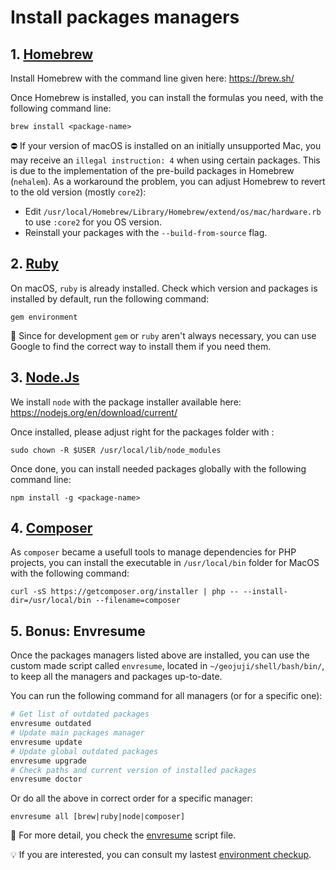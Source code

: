 # Install packages managers

## 1. [Homebrew](http://brew.sh/)

Install Homebrew with the command line given here: https://brew.sh/

Once Homebrew is installed, you can install the formulas you need, with the following command line:

```
brew install <package-name>
```

:no_entry: If your version of macOS is installed on an initially unsupported Mac, you may receive an `illegal instruction: 4` when using certain packages. This is due to the implementation of the pre-build packages in Homebrew (`nehalem`). As a workaround the problem, you can adjust Homebrew to revert to the old version (mostly `core2`):

-   Edit `/usr/local/Homebrew/Library/Homebrew/extend/os/mac/hardware.rb` to use `:core2` for you OS version.
-   Reinstall your packages with the `--build-from-source` flag.

## 2. [Ruby](https://www.ruby-lang.org/)

On macOS, `ruby` is already installed. Check which version and packages is installed by default, run the following command:

```
gem environment
```

:memo: Since for development `gem` or `ruby` aren't always necessary, you can use Google to find the correct way to install them if you need them.

## 3. [Node.Js](http://nodejs.org/)

We install `node` with the package installer available here: https://nodejs.org/en/download/current/

Once installed, please adjust right for the packages folder with :

```
sudo chown -R $USER /usr/local/lib/node_modules
```

Once done, you can install needed packages globally with the following command line:

```
npm install -g <package-name>
```

## 4. [Composer](https://getcomposer.org/)

As `composer` became a usefull tools to manage dependencies for PHP projects, you can install the executable in `/usr/local/bin` folder for MacOS with the following command:

```
curl -sS https://getcomposer.org/installer | php -- --install-dir=/usr/local/bin --filename=composer
```

## 5. Bonus: Envresume

Once the packages managers listed above are installed, you can use the custom made script called `envresume`, located in `~/geojuji/shell/bash/bin/`, to keep all the managers and packages up-to-date.

You can run the following command for all managers (or for a specific one):

```bash
# Get list of outdated packages
envresume outdated
# Update main packages manager
envresume update
# Update global outdated packages
envresume upgrade
# Check paths and current version of installed packages
envresume doctor
```

Or do all the above in correct order for a specific manager:

```
envresume all [brew|ruby|node|composer]
```

:memo: For more detail, you check the [envresume](../shell/bash/bin/envresume) script file.

:bulb: If you are interested, you can consult my lastest [environment checkup](../docs/envresume-checkup.md).
